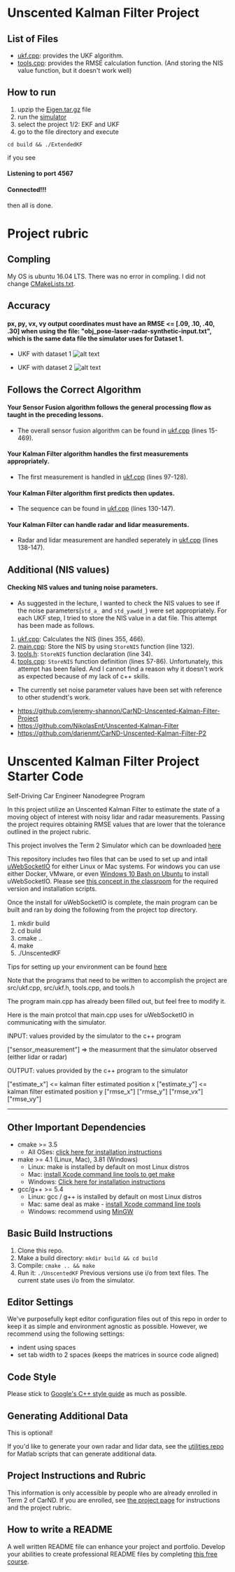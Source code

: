 # Unscented Kalman Filter Project

[Eigen.tar.gz]: ./src/Eigen.tar.gz
[main.cpp]: ./src/main.cpp
[ukf.cpp]: ./src/ukf.cpp
[tools.cpp]: ./src/tools.cpp
[tools.h]: ./src/tools.h
[CMakeLists.txt]: ./CMakeLists.txt
[//]: # (Image References)
[image1]: ./img/UKF_with_dataset1.png "dataset 1"
[image2]: ./img/UKF_with_dataset2.png "dataset 2"

List of Files
---
* [ukf.cpp][ukf.cpp]: provides the UKF algorithm.
* [tools.cpp][tools.cpp]: provides the RMSE calculation function. (And storing the NIS value function, but it doesn't work well)

How to run
---
1. upzip the [Eigen.tar.gz][Eigen.tar.gz] file
2. run the [simulator](https://github.com/udacity/self-driving-car-sim/releases/)
3. select the project 1/2: EKF and UKF 
4. go to the file directory and execute
```
cd build && ./ExtendedKF
```
if you see 
#### Listening to port 4567
#### Connected!!!
then all is done.

# Project rubric

Compling
---
My OS is ubuntu 16.04 LTS. There was no error in compling. I did not change [CMakeLists.txt][CMakeLists.txt].


Accuracy
---
#### px, py, vx, vy output coordinates must have an RMSE <= [.09, .10, .40, .30] when using the file: "obj_pose-laser-radar-synthetic-input.txt", which is the same data file the simulator uses for Dataset 1.

* UKF with dataset 1
![alt text][image1]

* UKF with dataset 2
![alt text][image2]


Follows the Correct Algorithm
---
#### Your Sensor Fusion algorithm follows the general processing flow as taught in the preceding lessons.
* The overall sensor fusion algorithm can be found in [ukf.cpp][ukf.cpp] (lines 15-469).

#### Your Kalman Filter algorithm handles the first measurements appropriately.
* The first measurement is handled in [ukf.cpp][ukf.cpp] (lines 97-128).

#### Your Kalman Filter algorithm first predicts then updates.
* The sequence can be found in [ukf.cpp][ukf.cpp] (lines 130-147).

#### Your Kalman Filter can handle radar and lidar measurements.
* Radar and lidar measurement are handled seperately in [ukf.cpp][ukf.cpp] (lines 138-147).


Additional (NIS values) 
---
#### Checking NIS values and tuning noise parameters.
* As suggested in the lecture, I wanted to check the NIS values to see if the noise parameters(`std_a_` and `std_yawdd_`) were set appropriately. For each UKF step, I tried to store the NIS value in a dat file. This attempt has been made as follows.
1. [ukf.cpp][ukf.cpp]: Calculates the NIS (lines 355, 466).
2. [main.cpp][main.cpp]: Store the NIS by using `StoreNIS` function (line 132).
3. [tools.h][tools.h]: `StoreNIS` function declaration (line 34).
4. [tools.cpp][tools.cpp]: `StoreNIS` function definition (lines 57-86).
Unfortunately, this attempt has been failed. And I cannot find a reason why it doesn't work as expected because of my lack of c++ skills. 

* The currently set noise parameter values have been set with reference to other studendt's work.
 - https://github.com/jeremy-shannon/CarND-Unscented-Kalman-Filter-Project
 - https://github.com/NikolasEnt/Unscented-Kalman-Filter
 - https://github.com/darienmt/CarND-Unscented-Kalman-Filter-P2



# Unscented Kalman Filter Project Starter Code
Self-Driving Car Engineer Nanodegree Program

In this project utilize an Unscented Kalman Filter to estimate the state of a moving object of interest with noisy lidar and radar measurements. Passing the project requires obtaining RMSE values that are lower that the tolerance outlined in the project rubric. 

This project involves the Term 2 Simulator which can be downloaded [here](https://github.com/udacity/self-driving-car-sim/releases)

This repository includes two files that can be used to set up and intall [uWebSocketIO](https://github.com/uWebSockets/uWebSockets) for either Linux or Mac systems. For windows you can use either Docker, VMware, or even [Windows 10 Bash on Ubuntu](https://www.howtogeek.com/249966/how-to-install-and-use-the-linux-bash-shell-on-windows-10/) to install uWebSocketIO. Please see [this concept in the classroom](https://classroom.udacity.com/nanodegrees/nd013/parts/40f38239-66b6-46ec-ae68-03afd8a601c8/modules/0949fca6-b379-42af-a919-ee50aa304e6a/lessons/f758c44c-5e40-4e01-93b5-1a82aa4e044f/concepts/16cf4a78-4fc7-49e1-8621-3450ca938b77) for the required version and installation scripts.

Once the install for uWebSocketIO is complete, the main program can be built and ran by doing the following from the project top directory.

1. mkdir build
2. cd build
3. cmake ..
4. make
5. ./UnscentedKF

Tips for setting up your environment can be found [here](https://classroom.udacity.com/nanodegrees/nd013/parts/40f38239-66b6-46ec-ae68-03afd8a601c8/modules/0949fca6-b379-42af-a919-ee50aa304e6a/lessons/f758c44c-5e40-4e01-93b5-1a82aa4e044f/concepts/23d376c7-0195-4276-bdf0-e02f1f3c665d)

Note that the programs that need to be written to accomplish the project are src/ukf.cpp, src/ukf.h, tools.cpp, and tools.h

The program main.cpp has already been filled out, but feel free to modify it.

Here is the main protcol that main.cpp uses for uWebSocketIO in communicating with the simulator.


INPUT: values provided by the simulator to the c++ program

["sensor_measurement"] => the measurment that the simulator observed (either lidar or radar)


OUTPUT: values provided by the c++ program to the simulator

["estimate_x"] <= kalman filter estimated position x
["estimate_y"] <= kalman filter estimated position y
["rmse_x"]
["rmse_y"]
["rmse_vx"]
["rmse_vy"]

---

## Other Important Dependencies
* cmake >= 3.5
  * All OSes: [click here for installation instructions](https://cmake.org/install/)
* make >= 4.1 (Linux, Mac), 3.81 (Windows)
  * Linux: make is installed by default on most Linux distros
  * Mac: [install Xcode command line tools to get make](https://developer.apple.com/xcode/features/)
  * Windows: [Click here for installation instructions](http://gnuwin32.sourceforge.net/packages/make.htm)
* gcc/g++ >= 5.4
  * Linux: gcc / g++ is installed by default on most Linux distros
  * Mac: same deal as make - [install Xcode command line tools](https://developer.apple.com/xcode/features/)
  * Windows: recommend using [MinGW](http://www.mingw.org/)

## Basic Build Instructions

1. Clone this repo.
2. Make a build directory: `mkdir build && cd build`
3. Compile: `cmake .. && make`
4. Run it: `./UnscentedKF` Previous versions use i/o from text files.  The current state uses i/o
from the simulator.

## Editor Settings

We've purposefully kept editor configuration files out of this repo in order to
keep it as simple and environment agnostic as possible. However, we recommend
using the following settings:

* indent using spaces
* set tab width to 2 spaces (keeps the matrices in source code aligned)

## Code Style

Please stick to [Google's C++ style guide](https://google.github.io/styleguide/cppguide.html) as much as possible.

## Generating Additional Data

This is optional!

If you'd like to generate your own radar and lidar data, see the
[utilities repo](https://github.com/udacity/CarND-Mercedes-SF-Utilities) for
Matlab scripts that can generate additional data.

## Project Instructions and Rubric

This information is only accessible by people who are already enrolled in Term 2
of CarND. If you are enrolled, see [the project page](https://classroom.udacity.com/nanodegrees/nd013/parts/40f38239-66b6-46ec-ae68-03afd8a601c8/modules/0949fca6-b379-42af-a919-ee50aa304e6a/lessons/c3eb3583-17b2-4d83-abf7-d852ae1b9fff/concepts/f437b8b0-f2d8-43b0-9662-72ac4e4029c1)
for instructions and the project rubric.

## How to write a README
A well written README file can enhance your project and portfolio.  Develop your abilities to create professional README files by completing [this free course](https://www.udacity.com/course/writing-readmes--ud777).

